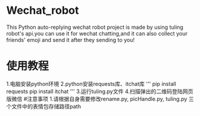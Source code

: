 # Wechat_robot
This Python auto-replying wechat robot project is made by using tuling robot's api.you can use it for wechat chatting,and it can also collect your friends' emoji and send it after they sending to you!
# 使用教程
1.电脑安装python环境
2.python安装requests库、itchat库
'''
pip install requests
pip install itchat
'''
3.运行tuling.py文件
4.扫描弹出的二维码登陆网页版微信
#注意事项
1.请根据自身需要修改rename.py, picHandle.py, tuling.py 三个文件中的表情包存储路径path
